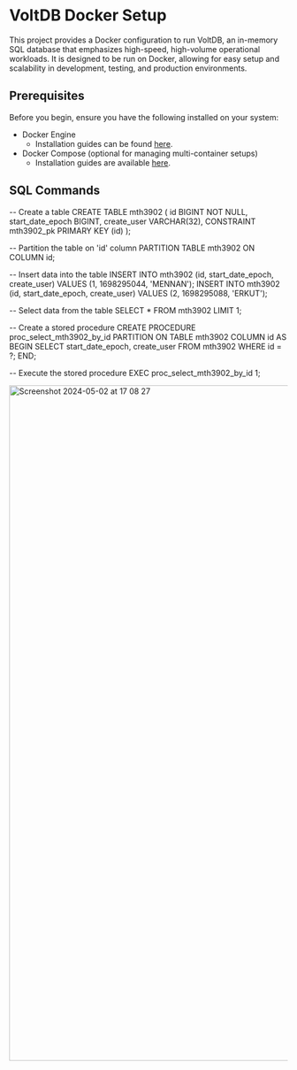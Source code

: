 # VoltDB Docker Setup
This project provides a Docker configuration to run VoltDB, an in-memory SQL database that emphasizes high-speed, high-volume operational workloads. It is designed to be run on Docker, allowing for easy setup and scalability in development, testing, and production environments.

## Prerequisites

Before you begin, ensure you have the following installed on your system:

- Docker Engine
  - Installation guides can be found [here](https://docs.docker.com/engine/install/).
- Docker Compose (optional for managing multi-container setups)
  - Installation guides are available [here](https://docs.docker.com/compose/install/).

## SQL Commands

-- Create a table
CREATE TABLE mth3902 (
    id BIGINT NOT NULL,
    start_date_epoch BIGINT,
    create_user VARCHAR(32),
    CONSTRAINT mth3902_pk PRIMARY KEY (id)
);

-- Partition the table on 'id' column
PARTITION TABLE mth3902 ON COLUMN id;

-- Insert data into the table
INSERT INTO mth3902 (id, start_date_epoch, create_user) VALUES (1, 1698295044, 'MENNAN');
INSERT INTO mth3902 (id, start_date_epoch, create_user) VALUES (2, 1698295088, 'ERKUT');

-- Select data from the table
SELECT * FROM mth3902 LIMIT 1;

-- Create a stored procedure
CREATE PROCEDURE proc_select_mth3902_by_id
    PARTITION ON TABLE mth3902 COLUMN id
    AS 
    BEGIN
        SELECT start_date_epoch, create_user FROM mth3902 WHERE id = ?;
    END;

-- Execute the stored procedure
EXEC proc_select_mth3902_by_id 1;


<img width="1221" alt="Screenshot 2024-05-02 at 17 08 27" src="https://github.com/koraykarsan/voltdb/assets/108725475/58d0755c-ddc4-48e3-ac1e-ea805e9a3127">




